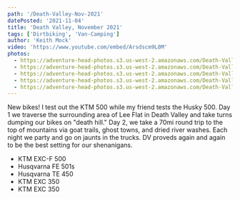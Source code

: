 ```yaml
---
path: '/Death-Valley-Nov-2021'
datePosted: '2021-11-04'
title: 'Death Valley, November 2021'
tags: ['Dirtbiking', 'Van-Camping']
author: 'Keith Mock'
video: 'https://www.youtube.com/embed/Arsdscm9L0M'
photos:
  - https://adventure-head-photos.s3.us-west-2.amazonaws.com/Death-Valley-Nov-2021/IMG_3324.jpeg
  - https://adventure-head-photos.s3.us-west-2.amazonaws.com/Death-Valley-Nov-2021/IMG_3327.jpeg
  - https://adventure-head-photos.s3.us-west-2.amazonaws.com/Death-Valley-Nov-2021/IMG_3305.jpeg
  - https://adventure-head-photos.s3.us-west-2.amazonaws.com/Death-Valley-Nov-2021/IMG_3332.jpeg
  - https://adventure-head-photos.s3.us-west-2.amazonaws.com/Death-Valley-Nov-2021/IMG_0167.JPG
---
```


New bikes! I test out the KTM 500 while my friend tests the Husky 500. Day 1 we traverse the surrounding area of Lee Flat in Death Valley and take turns dumping our bikes on "death hill." Day 2, we take a 70mi round trip to the top of mountains via goat trails, ghost towns, and dried river washes. Each night we party and go on jaunts in the trucks. DV proveds again and again to be the best setting for our shenanigans.

- KTM EXC-F 500
- Husqvarna FE 501s
- Husqvarna TE 450
- KTM EXC 350
- KTM EXC 350
